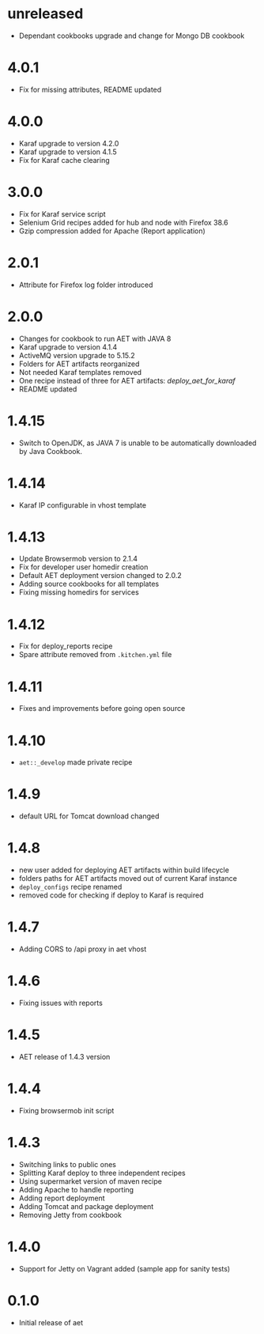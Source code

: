 # unreleased

* Dependant cookbooks upgrade and change for Mongo DB cookbook

# 4.0.1

* Fix for missing attributes, README updated

# 4.0.0

* Karaf upgrade to version 4.2.0
* Karaf upgrade to version 4.1.5
* Fix for Karaf cache clearing

# 3.0.0

* Fix for Karaf service script
* Selenium Grid recipes added for hub and node with Firefox 38.6
* Gzip compression added for Apache (Report application)

# 2.0.1

* Attribute for Firefox log folder introduced

# 2.0.0

* Changes for cookbook to run AET with JAVA 8
* Karaf upgrade to version 4.1.4
* ActiveMQ version upgrade to 5.15.2
* Folders for AET artifacts reorganized
* Not needed Karaf templates removed
* One recipe instead of three for AET artifacts: *deploy_aet_for_karaf*
* README updated

# 1.4.15

* Switch to OpenJDK, as JAVA 7 is unable to be automatically downloaded by Java Cookbook. 

# 1.4.14

* Karaf IP configurable in vhost template

# 1.4.13

* Update Browsermob version to 2.1.4
* Fix for developer user homedir creation
* Default AET deployment version changed to 2.0.2
* Adding source cookbooks for all templates
* Fixing missing homedirs for services

# 1.4.12

* Fix for deploy_reports recipe
* Spare attribute removed from `.kitchen.yml` file

# 1.4.11

* Fixes and improvements before going open source

# 1.4.10

* `aet::_develop` made private recipe

# 1.4.9

* default URL for Tomcat download changed

# 1.4.8

* new user added for deploying AET artifacts within build lifecycle
* folders paths for AET artifacts moved out of current Karaf instance
* `deploy_configs` recipe renamed
* removed code for checking if deploy to Karaf is required

# 1.4.7

* Adding CORS to /api proxy in aet vhost

# 1.4.6

* Fixing issues with reports

# 1.4.5

* AET release of 1.4.3 version

# 1.4.4

* Fixing browsermob init script

# 1.4.3

* Switching links to public ones
* Splitting Karaf deploy to three independent recipes
* Using supermarket version of maven recipe
* Adding Apache to handle reporting
* Adding report deployment
* Adding Tomcat and package deployment
* Removing Jetty from cookbook

# 1.4.0

* Support for Jetty on Vagrant added (sample app for sanity tests)

# 0.1.0

* Initial release of aet
